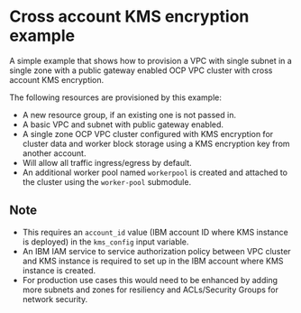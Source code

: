 # Cross account KMS encryption example

A simple example that shows how to provision a VPC with single subnet in a single zone with a public gateway enabled OCP VPC cluster with cross account KMS encryption.

The following resources are provisioned by this example:

- A new resource group, if an existing one is not passed in.
- A basic VPC and subnet with public gateway enabled.
- A single zone OCP VPC cluster configured with KMS encryption for cluster data and worker block storage using a KMS encryption key from another account.
- Will allow all traffic ingress/egress by default.
- An additional worker pool named `workerpool` is created and attached to the cluster using the `worker-pool` submodule.

## Note

- This requires an `account_id` value (IBM account ID where KMS instance is deployed) in the `kms_config` input variable.
- An IBM IAM service to service authorization policy between VPC cluster and KMS instance is required to set up in the IBM account where KMS instance is created.
- For production use cases this would need to be enhanced by adding more subnets and zones for resiliency and ACLs/Security Groups for network security.
